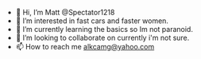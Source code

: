 - 👋 Hi, I’m Matt @Spectator1218
- 👀 I’m interested in fast cars and faster women.
- 🌱 I’m currently learning the basics so Im not paranoid.
- 💞️ I’m looking to collaborate on currently i'm not sure.
- 📫 How to reach me alkcamg@yahoo.com
<!---
Spectator1218/Spectator1218 is a ✨ special ✨ repository because its `README.md` (this file) appears on your GitHub profile.
You can click the Preview link to take a look at your changes.
--->
